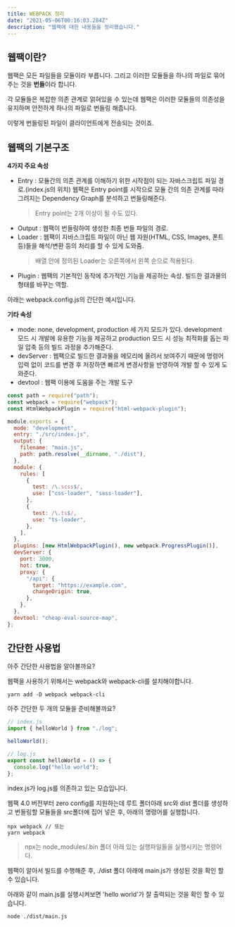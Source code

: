 ```yaml
---
title: WEBPACK 정리
date: "2021-05-06T00:16:03.284Z"
description: "웹팩에 대한 내용들을 정리했습니다."
---
```


## 웹팩이란?

웹팩은 모든 파일들을 모듈이라 부릅니다. 그리고 이러한 모듈들을 하나의 파일로 묶어주는 것을 **번들**이라 합니다.

각 모듈들은 복잡한 의존 관계로 얽혀있을 수 있는데 웹팩은 이러한 모듈들의 의존성을 유지하며 안전하게 하나의 파일로 번들링 해줍니다.

이렇게 번들링된 파일이 클라이언트에게 전송되는 것이죠.

## 웹팩의 기본구조

**4가지 주요 속성**

- Entry : 모듈간의 의존 관계를 이해하기 위한 시작점이 되는 자바스크립트 파일 경로.(index.js의 위치) 웹팩은 Entry point를 시작으로 모듈 간의 의존 관계를 따라 그려지는 Dependency Graph를 분석하고 번들링해준다.
  > Entry point는 2개 이상이 될 수도 있다.
- Output : 웹팩이 번들링하여 생성한 최종 번들 파일의 경로.
- Loader : 웹팩이 자바스크립트 파일이 아닌 웹 자원(HTML, CSS, Images, 폰트 등)들을 해석/변환 등의 처리를 할 수 있게 도와줌.
  > 배열 안에 정의된 Loader는 오른쪽에서 왼쪽 순으로 적용된다.
- Plugin : 웹팩의 기본적인 동작에 추가적인 기능을 제공하는 속성. 빌드한 결과물의 형태를 바꾸는 역할.

아래는 webpack.config.js의 간단한 예시입니다.

**기타 속성**

- mode: none, development, production 세 가지 모드가 있다. development 모드 시 개발에 유용한 기능을 제공하고 production 모드 시 성능 최적화를 돕는 파일 압축 등의 빌드 과정을 추가해준다.
- devServer : 웹팩으로 빌드한 결과물을 메모리에 올려서 보여주기 때문에 명령어 입력 없이 코드를 변경 후 저장하면 빠르게 변경사항을 반영하여 개발 할 수 있게 도와준다.
- devtool : 웹팩 이용에 도움을 주는 개발 도구

```js
const path = require("path");
const webpack = require("webpack");
const HtmlWebpackPlugin = require("html-webpack-plugin");

module.exports = {
  mode: "development",
  entry: "./src/index.js",
  output: {
    filename: "main.js",
    path: path.resolve(__dirname, "./dist"),
  },
  module: {
    rules: [
      {
        test: /\.scss$/,
        use: ["css-loader", "sass-loader"],
      },
      {
        test: /\.ts$/,
        use: "ts-loader",
      },
    ],
  },
  plugins: [new HtmlWebpackPlugin(), new webpack.ProgressPlugin()],
  devServer: {
    port: 3000,
    hot: true,
    proxy: {
      "/api": {
        target: "https://example.com",
        changeOrigin: true,
      },
    },
  },
  devtool: "cheap-eval-source-map",
};
```

## 간단한 사용법

아주 간단한 사용법을 알아볼까요?

웹팩을 사용하기 위해서는 webpack와 webpack-cli를 설치해야합니다.

```shell
yarn add -D webpack webpack-cli
```

아주 간단한 두 개의 모듈을 준비해볼까요?

```js
// index.js
import { helloWorld } from "./log";

helloWorld();
```

```js
// log.js
export const helloWorld = () => {
  console.log("hello world");
};
```

index.js가 log.js를 의존하고 있는 모습입니다.

웹팩 4.0 버전부터 zero config를 지원하는데 루트 폴더아래 src와 dist 폴더를 생성하고 번들링할 모듈들을 src폴더에 집어 넣은 후, 아래의 명령어를 실행합니다.

```shell
npx webpack // 또는
yarn webpack
```

> npx는 node_modules/.bin 폴더 아래 있는 실행파일들을 실행시키는 명령어다.

웹팩이 알아서 빌드를 수행해준 후, ./dist 폴더 아래에 main.js가 생성된 것을 확인 할 수 있습니다.

아래와 같이 main.js를 실행시켜보면 'hello world'가 잘 출력되는 것을 확인 할 수 있습니다.

```shell
node ./dist/main.js
```
